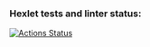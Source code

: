 ### Hexlet tests and linter status:
[![Actions Status](https://github.com/ivan24/php-testing-project-lvl1/workflows/hexlet-check/badge.svg)](https://github.com/ivan24/php-testing-project-lvl1/actions)